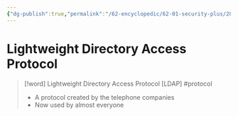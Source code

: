```yaml
---
{"dg-publish":true,"permalink":"/62-encyclopedic/62-01-security-plus/20220603131009-lightweight-directory-access-protocol/","dgHomeLink":true,"dgPassFrontmatter":false}
---
```



# Lightweight Directory Access Protocol

>[!word] Lightweight Directory Access Protocol [LDAP] #protocol
> - A protocol created by the telephone companies
> - Now used by almost everyone 
